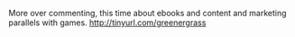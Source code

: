 More over commenting, this time about ebooks and content and marketing parallels with games. http://tinyurl.com/greenergrass